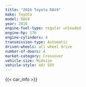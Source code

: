 ```yaml
---
title: "2016 Toyota RAV4"
make: Toyota
model: RAV4
year: 2016
engine-fuel-type: regular unleaded
engine-hp: 176
engine-cylinders: 4
transmission-type: Automatic
driven-wheels: all wheel drive
number-of-doors: 4
market-category: Crossover
vehicle-size: Midsize
vehicle-style: 4dr SUV
---
```


{{< car_info >}}
